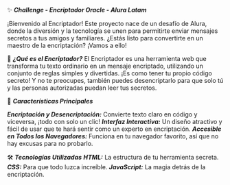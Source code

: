 ✨ ***Challenge - Encriptador Oracle - Alura Latam***

¡Bienvenido al Encriptador! Este proyecto nace de un desafío de Alura, donde la diversión y la tecnología se unen para permitirte enviar mensajes secretos a tus amigos y familiares. ¿Estás listo para convertirte en un maestro de la encriptación? ¡Vamos a ello!

🧩 ***¿Qué es el Encriptador?***
El Encriptador es una herramienta web que transforma tu texto ordinario en un mensaje encriptado, utilizando un conjunto de reglas simples y divertidas. ¡Es como tener tu propio código secreto! Y no te preocupes, también puedes desencriptarlo para que solo tú y las personas autorizadas puedan leer tus secretos.

🌟 ***Características Principales***

***Encriptación y Desencriptación:*** Convierte texto claro en código y viceversa, ¡todo con solo un clic!
***Interfaz Interactiva:*** Un diseño atractivo y fácil de usar que te hará sentir como un experto en encriptación.
***Accesible en Todos los Navegadores:*** Funciona en tu navegador favorito, así que no hay excusas para no probarlo.

🛠️ ***Tecnologías Utilizadas***
***HTML:*** La estructura de tu herramienta secreta.
***CSS:*** Para que todo luzca increíble.
***JavaScript:*** La magia detrás de la encriptación.
